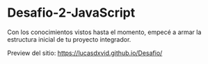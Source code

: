 # Desafio-2-JavaScript
Con los conocimientos vistos hasta el momento, empecé a armar la estructura inicial de tu proyecto integrador.

Preview del sitio: https://lucasdxvid.github.io/Desafio/
